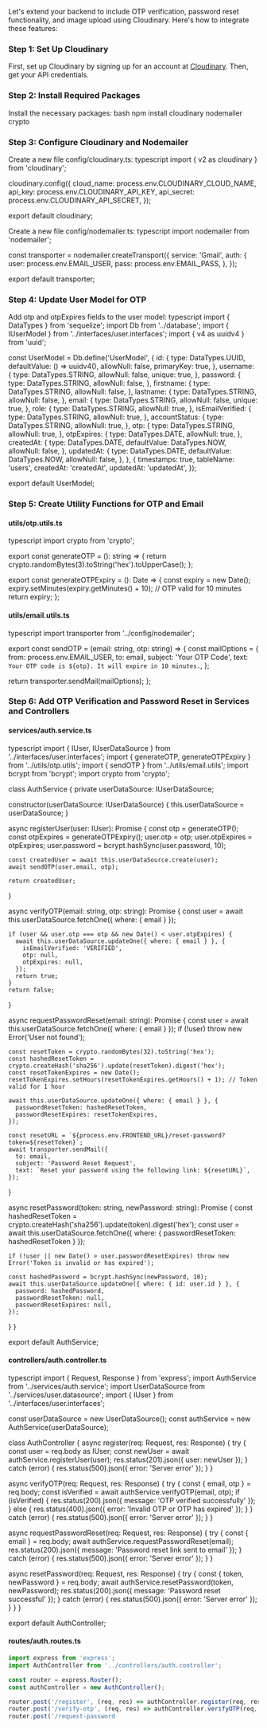 Let's extend your backend to include OTP verification, password reset functionality, and image upload using Cloudinary. Here's how to integrate these features:

### Step 1: Set Up Cloudinary
First, set up Cloudinary by signing up for an account at [Cloudinary](https://cloudinary.com/). Then, get your API credentials.

### Step 2: Install Required Packages
Install the necessary packages:
bash
npm install cloudinary nodemailer crypto


### Step 3: Configure Cloudinary and Nodemailer
Create a new file config/cloudinary.ts:
typescript
import { v2 as cloudinary } from 'cloudinary';

cloudinary.config({
  cloud_name: process.env.CLOUDINARY_CLOUD_NAME,
  api_key: process.env.CLOUDINARY_API_KEY,
  api_secret: process.env.CLOUDINARY_API_SECRET,
});

export default cloudinary;


Create a new file config/nodemailer.ts:
typescript
import nodemailer from 'nodemailer';

const transporter = nodemailer.createTransport({
  service: 'Gmail',
  auth: {
    user: process.env.EMAIL_USER,
    pass: process.env.EMAIL_PASS,
  },
});

export default transporter;


### Step 4: Update User Model for OTP
Add otp and otpExpires fields to the user model:
typescript
import { DataTypes } from 'sequelize';
import Db from '../database';
import { IUserModel } from '../interfaces/user.interfaces';
import { v4 as uuidv4 } from 'uuid';

const UserModel = Db.define<IUserModel>('UserModel', {
  id: {
    type: DataTypes.UUID,
    defaultValue: () => uuidv4(),
    allowNull: false,
    primaryKey: true,
  },
  username: {
    type: DataTypes.STRING,
    allowNull: false,
    unique: true,
  },
  password: {
    type: DataTypes.STRING,
    allowNull: false,
  },
  firstname: {
    type: DataTypes.STRING,
    allowNull: false,
  },
  lastname: {
    type: DataTypes.STRING,
    allowNull: false,
  },
  email: {
    type: DataTypes.STRING,
    allowNull: false,
    unique: true,
  },
  role: {
    type: DataTypes.STRING,
    allowNull: true,
  },
  isEmailVerified: {
    type: DataTypes.STRING,
    allowNull: true,
  },
  accountStatus: {
    type: DataTypes.STRING,
    allowNull: true,
  },
  otp: {
    type: DataTypes.STRING,
    allowNull: true,
  },
  otpExpires: {
    type: DataTypes.DATE,
    allowNull: true,
  },
  createdAt: {
    type: DataTypes.DATE,
    defaultValue: DataTypes.NOW,
    allowNull: false,
  },
  updatedAt: {
    type: DataTypes.DATE,
    defaultValue: DataTypes.NOW,
    allowNull: false,
  },
}, {
  timestamps: true,
  tableName: 'users',
  createdAt: 'createdAt',
  updatedAt: 'updatedAt',
});

export default UserModel;


### Step 5: Create Utility Functions for OTP and Email

#### utils/otp.utils.ts
typescript
import crypto from 'crypto';

export const generateOTP = (): string => {
  return crypto.randomBytes(3).toString('hex').toUpperCase();
};

export const generateOTPExpiry = (): Date => {
  const expiry = new Date();
  expiry.setMinutes(expiry.getMinutes() + 10); // OTP valid for 10 minutes
  return expiry;
};


#### utils/email.utils.ts
typescript
import transporter from '../config/nodemailer';

export const sendOTP = (email: string, otp: string) => {
  const mailOptions = {
    from: process.env.EMAIL_USER,
    to: email,
    subject: 'Your OTP Code',
    text: `Your OTP code is ${otp}. It will expire in 10 minutes.`,
  };

  return transporter.sendMail(mailOptions);
};


### Step 6: Add OTP Verification and Password Reset in Services and Controllers

#### services/auth.service.ts
typescript
import { IUser, IUserDataSource } from '../interfaces/user.interfaces';
import { generateOTP, generateOTPExpiry } from '../utils/otp.utils';
import { sendOTP } from '../utils/email.utils';
import bcrypt from 'bcrypt';
import crypto from 'crypto';

class AuthService {
  private userDataSource: IUserDataSource;

  constructor(userDataSource: IUserDataSource) {
    this.userDataSource = userDataSource;
  }

  async registerUser(user: IUser): Promise<IUser> {
    const otp = generateOTP();
    const otpExpires = generateOTPExpiry();
    user.otp = otp;
    user.otpExpires = otpExpires;
    user.password = bcrypt.hashSync(user.password, 10);
    
    const createdUser = await this.userDataSource.create(user);
    await sendOTP(user.email, otp);
    
    return createdUser;
  }

  async verifyOTP(email: string, otp: string): Promise<boolean> {
    const user = await this.userDataSource.fetchOne({ where: { email } });
    
    if (user && user.otp === otp && new Date() < user.otpExpires) {
      await this.userDataSource.updateOne({ where: { email } }, {
        isEmailVerified: 'VERIFIED',
        otp: null,
        otpExpires: null,
      });
      return true;
    }
    return false;
  }

  async requestPasswordReset(email: string): Promise<void> {
    const user = await this.userDataSource.fetchOne({ where: { email } });
    if (!user) throw new Error('User not found');

    const resetToken = crypto.randomBytes(32).toString('hex');
    const hashedResetToken = crypto.createHash('sha256').update(resetToken).digest('hex');
    const resetTokenExpires = new Date();
    resetTokenExpires.setHours(resetTokenExpires.getHours() + 1); // Token valid for 1 hour

    await this.userDataSource.updateOne({ where: { email } }, {
      passwordResetToken: hashedResetToken,
      passwordResetExpires: resetTokenExpires,
    });

    const resetURL = `${process.env.FRONTEND_URL}/reset-password?token=${resetToken}`;
    await transporter.sendMail({
      to: email,
      subject: 'Password Reset Request',
      text: `Reset your password using the following link: ${resetURL}`,
    });
  }

  async resetPassword(token: string, newPassword: string): Promise<void> {
    const hashedResetToken = crypto.createHash('sha256').update(token).digest('hex');
    const user = await this.userDataSource.fetchOne({ where: { passwordResetToken: hashedResetToken } });
    
    if (!user || new Date() > user.passwordResetExpires) throw new Error('Token is invalid or has expired');

    const hashedPassword = bcrypt.hashSync(newPassword, 10);
    await this.userDataSource.updateOne({ where: { id: user.id } }, {
      password: hashedPassword,
      passwordResetToken: null,
      passwordResetExpires: null,
    });
  }
}

export default AuthService;


#### controllers/auth.controller.ts
typescript
import { Request, Response } from 'express';
import AuthService from '../services/auth.service';
import UserDataSource from '../services/user.datasource';
import { IUser } from '../interfaces/user.interfaces';

const userDataSource = new UserDataSource();
const authService = new AuthService(userDataSource);

class AuthController {
  async register(req: Request, res: Response) {
    try {
      const user = req.body as IUser;
      const newUser = await authService.registerUser(user);
      res.status(201).json({ user: newUser });
    } catch (error) {
      res.status(500).json({ error: 'Server error' });
    }
  }

  async verifyOTP(req: Request, res: Response) {
    try {
      const { email, otp } = req.body;
      const isVerified = await authService.verifyOTP(email, otp);
      if (isVerified) {
        res.status(200).json({ message: 'OTP verified successfully' });
      } else {
        res.status(400).json({ error: 'Invalid OTP or OTP has expired' });
      }
    } catch (error) {
      res.status(500).json({ error: 'Server error' });
    }
  }

  async requestPasswordReset(req: Request, res: Response) {
    try {
      const { email } = req.body;
      await authService.requestPasswordReset(email);
      res.status(200).json({ message: 'Password reset link sent to email' });
    } catch (error) {
      res.status(500).json({ error: 'Server error' });
    }
  }

  async resetPassword(req: Request, res: Response) {
    try {
      const { token, newPassword } = req.body;
      await authService.resetPassword(token, newPassword);
      res.status(200).json({ message: 'Password reset successful' });
    } catch (error) {
      res.status(500).json({ error: 'Server error' });
    }
  }
}

export default AuthController;


#### routes/auth.routes.ts
```typescript
import express from 'express';
import AuthController from '../controllers/auth.controller';

const router = express.Router();
const authController = new AuthController();

router.post('/register', (req, res) => authController.register(req, res));
router.post('/verify-otp', (req, res) => authController.verifyOTP(req, res));
router.post('/request-password
```